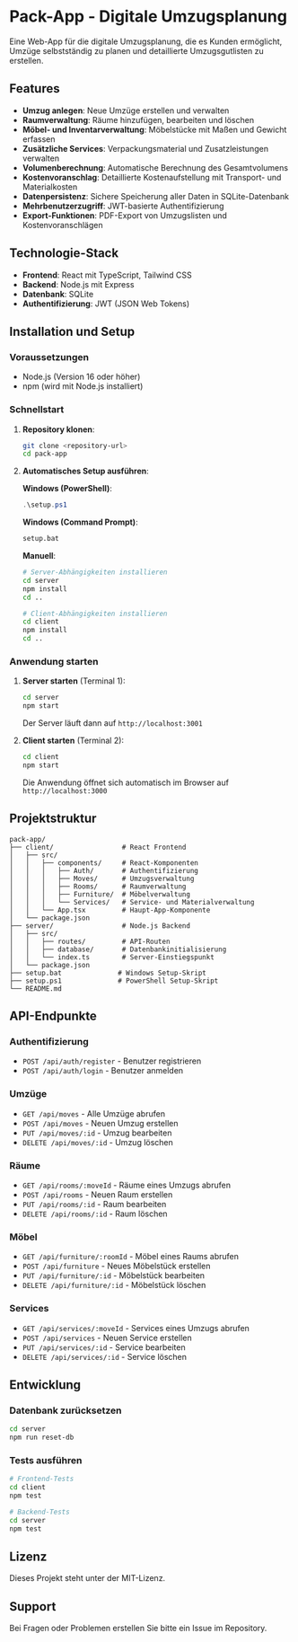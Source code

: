 # Pack-App - Digitale Umzugsplanung

Eine Web-App für die digitale Umzugsplanung, die es Kunden ermöglicht, Umzüge selbstständig zu planen und detaillierte Umzugsgutlisten zu erstellen.

## Features

- **Umzug anlegen**: Neue Umzüge erstellen und verwalten
- **Raumverwaltung**: Räume hinzufügen, bearbeiten und löschen
- **Möbel- und Inventarverwaltung**: Möbelstücke mit Maßen und Gewicht erfassen
- **Zusätzliche Services**: Verpackungsmaterial und Zusatzleistungen verwalten
- **Volumenberechnung**: Automatische Berechnung des Gesamtvolumens
- **Kostenvoranschlag**: Detaillierte Kostenaufstellung mit Transport- und Materialkosten
- **Datenpersistenz**: Sichere Speicherung aller Daten in SQLite-Datenbank
- **Mehrbenutzerzugriff**: JWT-basierte Authentifizierung
- **Export-Funktionen**: PDF-Export von Umzugslisten und Kostenvoranschlägen

## Technologie-Stack

- **Frontend**: React mit TypeScript, Tailwind CSS
- **Backend**: Node.js mit Express
- **Datenbank**: SQLite
- **Authentifizierung**: JWT (JSON Web Tokens)

## Installation und Setup

### Voraussetzungen

- Node.js (Version 16 oder höher)
- npm (wird mit Node.js installiert)

### Schnellstart

1. **Repository klonen**:
   ```bash
   git clone <repository-url>
   cd pack-app
   ```

2. **Automatisches Setup ausführen**:
   
   **Windows (PowerShell)**:
   ```powershell
   .\setup.ps1
   ```
   
   **Windows (Command Prompt)**:
   ```cmd
   setup.bat
   ```
   
   **Manuell**:
   ```bash
   # Server-Abhängigkeiten installieren
   cd server
   npm install
   cd ..
   
   # Client-Abhängigkeiten installieren
   cd client
   npm install
   cd ..
   ```

### Anwendung starten

1. **Server starten** (Terminal 1):
   ```bash
   cd server
   npm start
   ```
   Der Server läuft dann auf `http://localhost:3001`

2. **Client starten** (Terminal 2):
   ```bash
   cd client
   npm start
   ```
   Die Anwendung öffnet sich automatisch im Browser auf `http://localhost:3000`

## Projektstruktur

```
pack-app/
├── client/                 # React Frontend
│   ├── src/
│   │   ├── components/     # React-Komponenten
│   │   │   ├── Auth/       # Authentifizierung
│   │   │   ├── Moves/      # Umzugsverwaltung
│   │   │   ├── Rooms/      # Raumverwaltung
│   │   │   ├── Furniture/  # Möbelverwaltung
│   │   │   └── Services/   # Service- und Materialverwaltung
│   │   └── App.tsx         # Haupt-App-Komponente
│   └── package.json
├── server/                 # Node.js Backend
│   ├── src/
│   │   ├── routes/         # API-Routen
│   │   ├── database/       # Datenbankinitialisierung
│   │   └── index.ts        # Server-Einstiegspunkt
│   └── package.json
├── setup.bat              # Windows Setup-Skript
├── setup.ps1              # PowerShell Setup-Skript
└── README.md
```

## API-Endpunkte

### Authentifizierung
- `POST /api/auth/register` - Benutzer registrieren
- `POST /api/auth/login` - Benutzer anmelden

### Umzüge
- `GET /api/moves` - Alle Umzüge abrufen
- `POST /api/moves` - Neuen Umzug erstellen
- `PUT /api/moves/:id` - Umzug bearbeiten
- `DELETE /api/moves/:id` - Umzug löschen

### Räume
- `GET /api/rooms/:moveId` - Räume eines Umzugs abrufen
- `POST /api/rooms` - Neuen Raum erstellen
- `PUT /api/rooms/:id` - Raum bearbeiten
- `DELETE /api/rooms/:id` - Raum löschen

### Möbel
- `GET /api/furniture/:roomId` - Möbel eines Raums abrufen
- `POST /api/furniture` - Neues Möbelstück erstellen
- `PUT /api/furniture/:id` - Möbelstück bearbeiten
- `DELETE /api/furniture/:id` - Möbelstück löschen

### Services
- `GET /api/services/:moveId` - Services eines Umzugs abrufen
- `POST /api/services` - Neuen Service erstellen
- `PUT /api/services/:id` - Service bearbeiten
- `DELETE /api/services/:id` - Service löschen

## Entwicklung

### Datenbank zurücksetzen
```bash
cd server
npm run reset-db
```

### Tests ausführen
```bash
# Frontend-Tests
cd client
npm test

# Backend-Tests
cd server
npm test
```

## Lizenz

Dieses Projekt steht unter der MIT-Lizenz.

## Support

Bei Fragen oder Problemen erstellen Sie bitte ein Issue im Repository. 